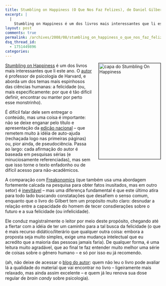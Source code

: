 ```yaml
---
title: Stumbling on Happiness (O Que Nos Faz Felizes), de Daniel Gilbert
excerpt: |
  |
    Stumbling on Happiness é um dos livros mais interessantes que li este ano. O autor é professor de psicologia de Harvard, e aborda um dos temas mais espinhosos das ciências humanas: a felicidade (ou, mais especificamente: por que é tão...
layout: post
comments: true
permalink: /archives/2008/08/stumbling_on_happiness_o_que_nos_faz_felizes_daniel_gilbert.html
dsq_thread_id:
  - 1751449896
categories:
---
```

<span class="mt-enclosure mt-enclosure-image"><img title="capa do Stumbling On Happiness" src="//chester.me/archives/img/stumbling_on_happiness.jpg" width="200" height="309" class="mt-image-right" style="border-style: solid; border-width: 1px; float: right; margin: 0 0 20px 20px;" /></span>[Stumbling on Happiness][1] é um dos livros mais interessantes que li este ano. O [autor][2] é professor de psicologia de Harvard, e aborda um dos temas mais espinhosos das ciências humanas: a felicidade (ou, mais especificamente: por que é tão difícil definir, encontrar ou manter por perto esse monstrinho).

É difícil falar dele sem entregar o conteúdo, mas uma coisa é importante: não se deixe enganar pelo título e apresentação da [edição nacional][3] &#8211; que remetem muito à idéia de auto-ajuda (rechaçada logo nas primeiras páginas) ou, pior ainda, de pseudociência. Passa ao largo: cada afirmação do autor é baseada em pesquisas sérias (e minuciosamente referenciadas), mas sem que isso torne o texto enfadonho ou de difícil acesso para não-acadêmicos.

A comparação com [Freakonomics][4] (que também usa uma abordagem fortemente calcada na pesquisa para obter fatos inusitados, mas em outro setor) é [inevitável][5] &#8211; mas uma diferença fundamental é que este último atira para todo lado buscando constatações que desafiem o senso comum, enquanto que o livro do Gilbert tem um propósito muito claro: desnudar a relação entre a capacidade do homem de tecer consdierações sobre o futuro e a sua felicidade (ou infelicidade).

Ele conduz magistralmente o leitor por meio deste propósito, chegando até a flertar com a idéia de ter um caminho para a tal busca da felicidade (o que é mais recurso didático/literário que qualquer outra coisa: embora a proposta seja muito simples, exige uma mudança intelectual que eu acredito que a maioria das pessoas jamais faria). De qualquer forma, é uma leitura muito agradável, que ao final te faz entender muito melhor uma série de coisas sobre o gênero humano &#8211; e só por isso eu já recomendo.

(ah, não deixe de acessar o [blog do autor][6]: quem não leu o livro pode avaliar lá a qualidade do material que vai encontrar no livro &#8211; ligeiramente mais relaxado, mas ainda assim excelente &#8211; e quem já leu renova sua dose regular de *brain candy* sobre psicologia).

 [1]: http://www.randomhouse.com/kvpa/gilbert/index.html
 [2]: http://www.randomhouse.com/kvpa/gilbert/author.html
 [3]: http://compare.buscape.com.br/o-que-nos-faz-felizes-daniel-gilbert-8535214070.html
 [4]: //chester.me/archives/2007/02/freakonomics.html
 [5]: http://www.boingboing.net/2007/04/28/stumbling-on-happine.html
 [6]: http://www.randomhouse.com/kvpa/gilbert/blog/
